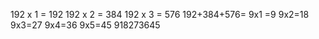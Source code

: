 192 x 1 = 192
192 x 2 = 384
192 x 3 = 576
192+384+576=
9x1 =9
9x2=18
9x3=27
9x4=36
9x5=45
918273645

